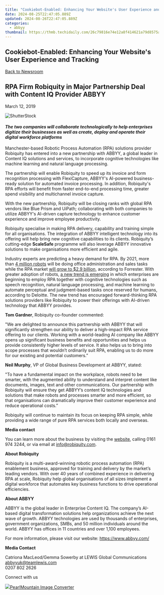 ```yaml
---
title: "Cookiebot-Enabled: Enhancing Your Website's User Experience and Tracking"
date: 2024-08-25T22:47:05.889Z
updated: 2024-08-26T22:47:05.889Z
categories:
  - abbyy
thumbnail: https://thmb.techidaily.com/26c79816e74e12a8f414621a79d8575a6f7513edd59ad13bbdba2af26e7005b7.jpg
---
```


## Cookiebot-Enabled: Enhancing Your Website's User Experience and Tracking

[Back to Newsroom](https://tools.techidaily.com/abbyy/products/)

## RPA Firm Robiquity in Major Partnership Deal with Content IQ Provider ABBYY

March 12, 2019

![ShutterStock](https://content.abbyy.com/-/media/project/abbyy/abbyy/branchtemplates/shutterstock_1272462163_1296-x-729.jpg?h=729&iar=0&w=1296)

#### _The two companies will collaborate technologically to help enterprises digitize their businesses as well as create, deploy and operate their digital workforce platforms_

Manchester-based Robotic Process Automation (RPA) solutions provider Robiquity has entered into a new partnership with ABBYY, a global leader in Content IQ solutions and services, to incorporate cognitive technologies like machine learning and natural language processing.

The partnership will enable Robiquity to speed up its invoice and form recognition processing with FlexiCapture, ABBYY's AI-powered business-ready solution for automated invoice processing. In addition, Robiquity's RPA efforts will benefit from faster end-to-end processing time, greater spend visibility and multichannel invoice capture.

With the new partnership, Robiquity will be closing ranks with global RPA vendors like Blue Prism and UiPath; collaborating with both companies to utilize ABBYY's AI-driven capture technology to enhance customer experience and improve employee productivity.

Robiquity specialise in making RPA delivery, capability and training simple for all organisations. The integration of ABBYY intelligent technology into its offering will help bring new cognitive capabilities to its clients. Robiquity’s cutting-edge **ScaleSafe** programme will also leverage ABBYY innovative solutions to make organisations more efficient and agile.

Industry experts are predicting a heavy demand for RPA. By 2021, more than [4 million robots](https://www.forrester.com/report/The+RPA+Market+Will+Reach+29+Billion+By+2021/-/E-RES137229 "Forrester report robots in office administration") will be doing office administration and sales tasks while the RPA market [will grow to $2.9 billion](https://www.forrester.com/report/The+RPA+Market+Will+Reach+29+Billion+By+2021/-/E-RES137229 "Forrester projects growth of the RPA market"), according to Forrester. With greater adoption of robots, [a new trend is emerging](https://www2.deloitte.com/insights/us/en/focus/signals-for-strategists/cognitive-enterprise-robotic-process-automation.html "new trend: RPA and machine learning") in which enterprises are beginning to employ RPA together with cognitive technologies such as speech recognition, natural language processing, and machine learning to automate perceptual and judgment-based tasks once reserved for humans, according to Deloitte. The new trend has encouraged forward-thinking RPA solutions providers like Robiquity to power their offerings with AI-driven technology that ABBYY provides.

  
**Tom Gardner**, Robiquity co-founder commented:

"We are delighted to announce this partnership with ABBYY that will significantly strengthen our ability to deliver a high-impact RPA service offering to our clients. Working with a world-leading AI company like ABBYY opens up significant business benefits and opportunities and helps us provide consistently higher levels of service. It also helps us to bring into scope processes that wouldn’t ordinarily suit RPA, enabling us to do more for our existing and potential customers.”

  
**Neil Murphy**, VP of Global Business Development at ABBYY, stated:

"To have a fundamental impact on the workplace, robots need to be smarter, with the augmented ability to understand and interpret content like documents, images, text and other communications. Our partnership with Robiquity will ensure they get ABBYY’s content IQ technologies and solutions that make robots and processes smarter and more efficient, so that organisations can dramatically improve their customer experience and reduce operational costs.”

Robiquity will continue to maintain its focus on keeping RPA simple, while providing a wide range of pure RPA services both locally and overseas.

  
**Media contact**

You can learn more about the business by visiting the [website](https://www.robiquity.com/ "Robiquity"), calling 0161 974 3244, or via email at [info@robiquity.com](https://tools.techidaily.com/abbyy/products/).

  
**About Robiquity**

Robiquity is a multi-award-winning robotic process automation (RPA) enablement business, approved for training and delivery by the market’s leading vendors. With over 40 years of combined experience in delivering RPA at scale, Robiquity help global organisations of all sizes implement a digital workforce that automates key business functions to drive operational efficiencies.

  
**About ABBYY**

ABBYY is the global leader in Enterprise Content IQ. The company’s AI-based digital transformation solutions help organizations achieve the next wave of growth. ABBYY technologies are used by thousands of enterprises, government organizations, SMBs, and 50 million individuals around the world. ABBYY has offices in 11 countries and over 1,100 employees.

  
For more information, please visit our website: <https://www.abbyy.com/>

  
**Media Contact**

Catriona MacLeod/Gemma Sowerby at LEWIS Global Communications  
[abbyyuk@teamlewis.com](https://tools.techidaily.com/abbyy/products/)  
0207 802 2626  
  
Connect with us

<ins class="adsbygoogle"
     style="display:block"
     data-ad-format="autorelaxed"
     data-ad-client="ca-pub-7571918770474297"
     data-ad-slot="1223367746"></ins>



<ins class="adsbygoogle"
     style="display:block"
     data-ad-client="ca-pub-7571918770474297"
     data-ad-slot="8358498916"
     data-ad-format="auto"
     data-full-width-responsive="true"></ins>

<!-- affiliate ads begin -->
<a href="https://secure.2checkout.com/order/checkout.php?PRODS=4550420&QTY=1&AFFILIATE=108875&CART=1"><img src="https://www.pearlmountainsoft.com/n_img/product/pic/f_02.jpg" border="0">PearlMountain Image Converter</a>
<!-- affiliate ads end -->

